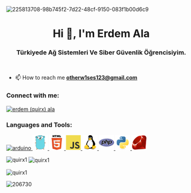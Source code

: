 ![225813708-98b745f2-7d22-48cf-9150-083f1b00d6c9](https://github.com/QuirX1/QuirX1/assets/155851413/e82ea484-a686-468f-b36d-d05f24770895)












<h1 align="center">Hi 👋, I'm Erdem Ala</h1>


<h3 align="center">Türkiyede Ağ Sistemleri Ve Siber Güvenlik Öğrencisiyim.</h3>

<p align="left"> <a href="https://twitter.com/" target="blank"><img src="https://img.shields.io/twitter/follow/?logo=twitter&style=for-the-badge" alt="" /></a> </p>

- 📫 How to reach me **otherw1ses123@gmail.com**

<h3 align="left">Connect with me:</h3>
<p align="left">
<a href="https://linkedin.com/in/erdem (quirx) ala" target="blank"><img align="center" src="https://raw.githubusercontent.com/rahuldkjain/github-profile-readme-generator/master/src/images/icons/Social/linked-in-alt.svg" alt="erdem (quirx) ala" height="30" width="40" /></a>
</p>

<h3 align="left">Languages and Tools:</h3>
<p align="left"> <a href="https://www.arduino.cc/" target="_blank" rel="noreferrer"> <img src="https://cdn.worldvectorlogo.com/logos/arduino-1.svg" alt="arduino" width="40" height="40"/> </a> <a href="https://golang.org" target="_blank" rel="noreferrer"> <img src="https://raw.githubusercontent.com/devicons/devicon/master/icons/go/go-original.svg" alt="go" width="40" height="40"/> </a> <a href="https://www.w3.org/html/" target="_blank" rel="noreferrer"> <img src="https://raw.githubusercontent.com/devicons/devicon/master/icons/html5/html5-original-wordmark.svg" alt="html5" width="40" height="40"/> </a> <a href="https://developer.mozilla.org/en-US/docs/Web/JavaScript" target="_blank" rel="noreferrer"> <img src="https://raw.githubusercontent.com/devicons/devicon/master/icons/javascript/javascript-original.svg" alt="javascript" width="40" height="40"/> </a> <a href="https://www.linux.org/" target="_blank" rel="noreferrer"> <img src="https://raw.githubusercontent.com/devicons/devicon/master/icons/linux/linux-original.svg" alt="linux" width="40" height="40"/> </a> <a href="https://www.php.net" target="_blank" rel="noreferrer"> <img src="https://raw.githubusercontent.com/devicons/devicon/master/icons/php/php-original.svg" alt="php" width="40" height="40"/> </a> <a href="https://www.python.org" target="_blank" rel="noreferrer"> <img src="https://raw.githubusercontent.com/devicons/devicon/master/icons/python/python-original.svg" alt="python" width="40" height="40"/> </a> <a href="https://www.ruby-lang.org/en/" target="_blank" rel="noreferrer"> <img src="https://raw.githubusercontent.com/devicons/devicon/master/icons/ruby/ruby-original.svg" alt="ruby" width="40" height="40"/> </a> </p>

<p><img align="left" src="https://github-readme-stats.vercel.app/api/top-langs?username=quirx1&show_icons=true&locale=en&layout=compact" alt="quirx1" /></p>

<p>&nbsp;<img align="center" src="https://github-readme-stats.vercel.app/api?username=quirx1&show_icons=true&locale=en" alt="quirx1" /></p>

<p><img align="center" src="https://github-readme-streak-stats.herokuapp.com/?user=quirx1&" alt="quirx1" /></p>












![206730](https://github.com/QuirX1/QuirX1/assets/155851413/23e3a15d-5527-4579-a230-c2b453433a2c)




